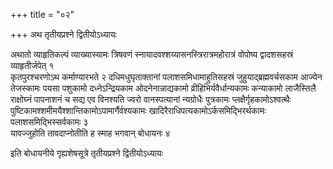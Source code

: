 +++
title = "०२"

+++
अथ तृतीयप्रश्ने द्वितीयोऽध्यायः

अथातो व्याहृतिकल्पं व्याख्यास्यामः त्रिषवणं स्नायादवश्शय्यासनस्त्रिरात्रमहोरात्रं वोपोष्य द्वादशसहस्रं व्याहृतीर्जपेत् १  
कृतपुरश्चरणोऽथ कर्माण्यारभते २
दधिमधुघृताक्तानां पलाशसमिधामाहुतिसहस्रं जुहुयाद्ब्रह्मवर्चसकाम आज्येन तेजस्कामः पयसा पशुकामो दध्नेऽन्द्रियकाम ओदनेनान्नाद्यकामो व्रीहिभिर्यवैर्धान्यकामः कन्याकामो लाजैस्तिलै राक्षोघ्नं पापनाशनं च सद्य एव विनश्यति ज्वरो वानस्पत्यानां न्यग्रोधैः पुत्रकामः प्लक्षैर्गृहकामोऽश्वत्थैः पुष्टिकामश्शमीमयैश्शान्तिकामोऽपामार्गैर्वश्यकामः खादिरैराधिपत्यकामोऽर्कसमिद्भिरर्थकामः पलाशसमिद्भिस्सर्वकामः ३  
यावज्जुहोति तावदाप्नोतीति ह स्माह भगवान् बोधायनः ४  

इति बोधायनीये गृह्यशेषसूत्रे तृतीयप्रश्ने द्वितीयोऽध्यायः
